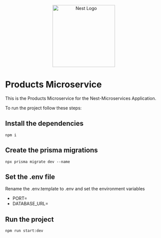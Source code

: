 <p align="center">
  <a href="http://nestjs.com/" target="blank"><img src="https://nestjs.com/img/logo-small.svg" width="200" alt="Nest Logo" /></a>
</p>

[circleci-image]: https://img.shields.io/circleci/build/github/nestjs/nest/master?token=abc123def456
[circleci-url]: https://circleci.com/gh/nestjs/nest

# Products Microservice
This is the Products Microservice for the Nest-Microservices Application.

To run the project follow these steps:

## Install the dependencies
```
npm i
```

## Create the prisma migrations
```
npx prisma migrate dev --name
```

## Set the .env file
Rename the .env.template to .env and set the environment variables

- PORT=
- DATABASE_URL=

## Run the project
```
npm run start:dev
```